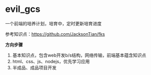 evil_gcs
========

一个前端的培养计划，培育中，定时更新培育进度

参考知识点：https://github.com/JacksonTian/fks

**方向步骤**

1. 基本知识点，包含web开发b/s结构，网络传输，前端基本蕴含知识点
2. html、css、js、nodejs，优先学习应用
3. 半成品、成品项目开发
